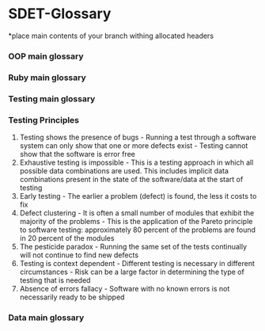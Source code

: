 # SDET-Glossary
 
*place main contents of your branch withing allocated headers
 
### OOP main glossary
 
### Ruby main glossary
 
### Testing main glossary
### Testing Principles 
  1. Testing shows the presence of bugs 
    - Running a test through a software system can only show that one or more defects exist
    - Testing cannot show that the software is error free
  2. Exhaustive testing is impossible 
    - This is a testing approach in which all possible data combinations are used. This includes implicit data combinations present in the state of the software/data at the start of testing
  3. Early testing 
    - The earlier a problem (defect) is found, the less it costs to fix
  4. Defect clustering 
    - It is often a small number of modules that exhibit the majority of the problems
    - This is the application of the Pareto principle to software testing: approximately 80 percent of the problems are found in 20 percent of the modules
  5. The pesticide paradox 
    - Running the same set of the tests continually will not continue to find new defects 
  6. Testing is context dependent 
    - Different testing is necessary in different circumstances
    - Risk can be a large factor in determining the type of testing that is needed
  7. Absence of errors fallacy 
    - Software with no known errors is not necessarily ready to be shipped
### Data main glossary